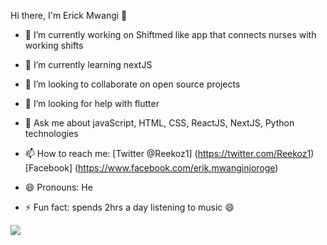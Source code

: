 Hi there, I'm Erick Mwangi 👋


- 🔭 I’m currently working on Shiftmed like app that
      connects nurses with working shifts
      
- 🌱 I’m currently learning nextJS 

- 👯 I’m looking to collaborate on open source projects

- 🤔 I’m looking for help with flutter

- 💬 Ask me about javaScript, HTML, CSS, ReactJS, NextJS, 
      Python technologies
      
- 📫 How to reach me: [Twitter @Reekoz1] (https://twitter.com/Reekoz1)
      [Facebook] (https://www.facebook.com/erik.mwanginjoroge)
      
- 😄 Pronouns: He
- ⚡ Fun fact: spends 2hrs a day listening to music 😄

<img src="https://www.youtube.com/redirect?event=video_description&redir_token=QUFFLUhqbkJJSTA3T2Q1YllDVVoyYXlCYjZzSFlYVjlZQXxBQ3Jtc0tuZVhuVXVNb3c1Rk5RZTVQMGllcThXYTRaZk1ucE13MHpEeTk4LXZNcHhTcjFUZlpkbmxFdDNTV3lkUzFHTmpwR3BwN2FYcnF4QTZObzA3NmRabmN4eGVUcEdCaGZEM1V3MTR6MUFQNGhnMW5JeXV3Yw&q=https%3A%2F%2Fgithub-readme-stats.vercel.app%2Fapi%3Fusername%3Diampawan%26%26show_icons%3Dtrue%26title_color%3Dffffff%26icon_color%3Dbb2acf%26text_color%3Ddaf7dc%26bg_color%3D151515&v=dkE4mVhwMB4">
